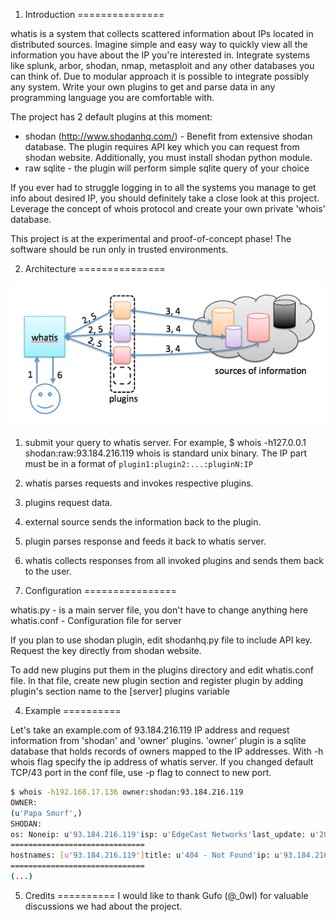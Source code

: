 1. Introduction
===============

whatis is a system that collects scattered information about IPs located in distributed sources. Imagine simple and easy way to quickly view all the information you have about the IP you're interested in. Integrate systems like splunk, arbor, shodan, nmap, metasploit and any other databases you can think of. Due to modular approach it is possible to integrate possibly any system. Write your own plugins to get and parse data in any programming language you are comfortable with. 

The project has 2 default plugins at this moment:
* shodan (http://www.shodanhq.com/) - Benefit from extensive shodan database. The plugin requires API key which you can request from shodan website. Additionally, you must install shodan python module.
* raw sqlite - the plugin will perform simple sqlite query of your choice

If you ever had to struggle logging in to all the systems you manage to get info about desired IP, you should definitely take a close look at this project. Leverage the concept of whois protocol and create your own private 'whois' database. 

This project is at the experimental and proof-of-concept phase! The software should be run only in trusted environments. 

2. Architecture
===============

![Arch](img/arch.png)

1. submit your query to whatis server. For example, $ whois -h127.0.0.1 shodan:raw:93.184.216.119 whois is standard unix binary. The IP part must be in a format of ```plugin1:plugin2:...:pluginN:IP```
2. whatis parses requests and invokes respective plugins.
3. plugins request data.
4. external source sends the information back to the plugin.
5. plugin parses response and feeds it back to whatis server.
6. whatis collects responses from all invoked plugins and sends them back to the user.

3. Configuration
================

whatis.py - is a main server file, you don't have to change anything here
whatis.conf - Configuration file for server

If you plan to use shodan plugin, edit shodanhq.py file to include API key. Request the key directly from shodan website.  

To add new plugins put them in the plugins directory and edit whatis.conf file. In that file, create new plugin section and register plugin by adding plugin's section name to the [server] plugins variable

4. Example
==========

Let's take an example.com of 93.184.216.119 IP address and request information from 'shodan' and 'owner' plugins. 'owner' plugin is a sqlite database that holds records of owners mapped to the IP addresses. 
With -h whois flag specify the ip address of whatis server. If you changed default TCP/43 port in the conf file, use -p flag to connect to new port. 

```bash
$ whois -h192.168.17.136 owner:shodan:93.184.216.119
OWNER:
(u'Papa Smurf',)
SHODAN:
os: Noneip: u'93.184.216.119'isp: u'EdgeCast Networks'last_update: u'2010-08-28T20:35:18.334000'hostnames: [u'93.184.216.119']location: {u'city': None, u'region_name': None, u'area_code': None, u'longitude': -97.0, u'country_code3': u'USA', u'latitude': 38.0, u'postal_code': None, u'dma_code': None, u'country_code': u'US', u'country_name': u'United States'}timestamp: u'28.08.2010'org: u'EdgeCast Networks'banner: u'HTTP/1.0 404 Not Found\r\nContent-Type: text/html\r\nDate: Sat, 28 Aug 2010 20:35:29 GMT\r\nServer: ECS (dca/5327)\r\nContent-Length: 345\r\n\r\n'port: 80opts: {}
==============================
hostnames: [u'93.184.216.119']title: u'404 - Not Found'ip: u'93.184.216.119'isp: u'EdgeCast Networks'last_update: u'2013-02-25T10:16:44.797363'banner: u'HTTP/1.0 404 Not Found\r\nContent-Type: text/html\r\nDate: Mon, 25 Feb 2013 10:16:44 GMT\r\nServer: ECS (cpm/F845)\r\nContent-Length: 345\r\n\r\n'html: u'<?xml version="1.0" encoding="iso-8859-1"?>\n<!DOCTYPE html PUBLIC "-//W3C//DTD XHTML 1.0 Transitional//EN"\n         "http://www.w3.org/TR/xhtml1/DTD/xhtml1-transitional.dtd">\n<html xmlns="http://www.w3.org/1999/xhtml" xml:lang="en" lang="en">\n\t<head>\n\t\t<title>404 - Not Found</title>\n\t</head>\n\t<body>\n\t\t<h1>404 - Not Found</h1>\n\t</body>\n</html>\n'link: u'Ethernet or modem'location: {u'city': None, u'region_name': None, u'area_code': None, u'longitude': -97.0, u'country_code3': u'USA', u'latitude': 38.0, u'postal_code': None, u'dma_code': None, u'country_code': u'US', u'country_name': u'United States'}timestamp: u'25.02.2013'org: u'EdgeCast Networks'os: u'Linux 3.x'port: 443opts: {}
==============================
(...)
```

5. Credits
==========
I would like to thank Gufo (@_0wl) for valuable discussions we had about the project. 

